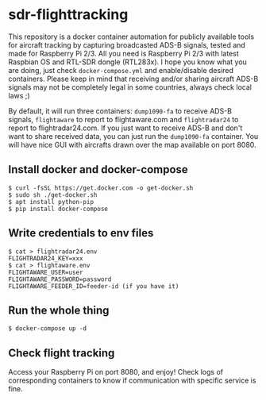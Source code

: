 # sdr-flighttracking
This repository is a docker container automation for publicly available tools for aircraft tracking by capturing broadcasted ADS-B signals, tested and made for Raspberry Pi 2/3. All you need is Raspberry Pi 2/3 with latest Raspbian OS and RTL-SDR dongle (RTL283x).
I hope you know what you are doing, just check `docker-compose.yml` and enable/disable desired containers. Please keep in mind that receiving and/or sharing aircraft ADS-B signals may not be completely legal in some countries, always check local laws ;)

By default, it will run three containers: `dump1090-fa` to receive ADS-B signals, `flightaware` to report to flightaware.com and `flightradar24` to report to flightradar24.com. If you just want to receive ADS-B and don't want to share received data, you can just run the `dump1090-fa` container. You will have nice GUI with aircrafts drawn over the map available on port 8080. 

## Install docker and docker-compose
```shell
$ curl -fsSL https://get.docker.com -o get-docker.sh
$ sudo sh ./get-docker.sh
$ apt install python-pip
$ pip install docker-compose
```

## Write credentials to env files
```shell
$ cat > flightradar24.env
FLIGHTRADAR24_KEY=xxx
$ cat > flightaware.env
FLIGHTAWARE_USER=user
FLIGHTAWARE_PASSWORD=password
FLIGHTAWARE_FEEDER_ID=feeder-id (if you have it)
```
## Run the whole thing
```shell
$ docker-compose up -d
```

## Check flight tracking
Access your Raspberry Pi on port 8080, and enjoy! Check logs of corresponding containers to know if communication with specific service is fine.
